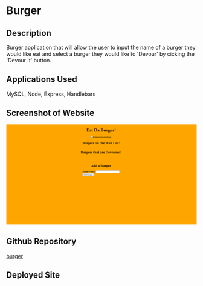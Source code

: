 # Burger

##  Description
Burger application that will allow the user to input the name of a burger they would like eat and select a burger they would like to 'Devour' by cicking the 'Devour It' button. 

## Applications Used
MySQL, 
Node, 
Express, 
Handlebars

## Screenshot of Website  
![Screenshot of deployed site](public/assets/img/screenshot.png)

## Github Repository
[burger](https://github.com/Melo718/Burger)

## Deployed Site

